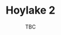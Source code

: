 ---
title: Hoylake 2
pill:
image: hoylake-2.jpg
date: TBC
text: This was a new route for us in 2021, and we loved to see all the new faces. We are looking forward to coming back in 2022.
---